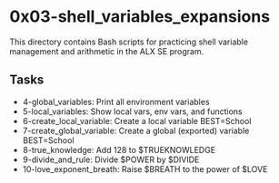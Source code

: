 # 0x03-shell_variables_expansions

This directory contains Bash scripts for practicing shell variable management and arithmetic in the ALX SE program.

## Tasks
- 4-global_variables: Print all environment variables
- 5-local_variables: Show local vars, env vars, and functions
- 6-create_local_variable: Create a local variable BEST=School
- 7-create_global_variable: Create a global (exported) variable BEST=School
- 8-true_knowledge: Add 128 to \$TRUEKNOWLEDGE
- 9-divide_and_rule: Divide \$POWER by \$DIVIDE
- 10-love_exponent_breath: Raise \$BREATH to the power of \$LOVE

